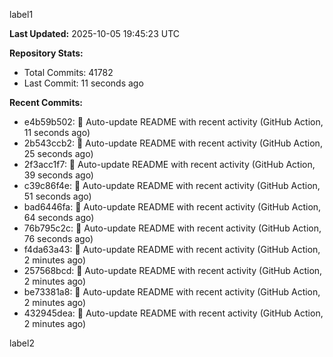 
label1 
<!-- ACTIVITY_START -->
**Last Updated:** 2025-10-05 19:45:23 UTC

**Repository Stats:**
- Total Commits: 41782
- Last Commit: 11 seconds ago

**Recent Commits:**
- e4b59b502: 🤖 Auto-update README with recent activity (GitHub Action, 11 seconds ago)
- 2b543ccb2: 🤖 Auto-update README with recent activity (GitHub Action, 25 seconds ago)
- 2f3acc1f7: 🤖 Auto-update README with recent activity (GitHub Action, 39 seconds ago)
- c39c86f4e: 🤖 Auto-update README with recent activity (GitHub Action, 51 seconds ago)
- bad6446fa: 🤖 Auto-update README with recent activity (GitHub Action, 64 seconds ago)
- 76b795c2c: 🤖 Auto-update README with recent activity (GitHub Action, 76 seconds ago)
- f4da63a43: 🤖 Auto-update README with recent activity (GitHub Action, 2 minutes ago)
- 257568bcd: 🤖 Auto-update README with recent activity (GitHub Action, 2 minutes ago)
- be73381a8: 🤖 Auto-update README with recent activity (GitHub Action, 2 minutes ago)
- 432945dea: 🤖 Auto-update README with recent activity (GitHub Action, 2 minutes ago)
<!-- ACTIVITY_END -->

label2
